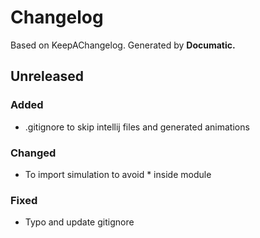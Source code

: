 # Changelog

Based on KeepAChangelog.
Generated by **Documatic.**

## Unreleased

### Added

* .gitignore to skip intellij files and generated animations

### Changed

* To import simulation to avoid * inside module

### Fixed

* Typo and update gitignore
